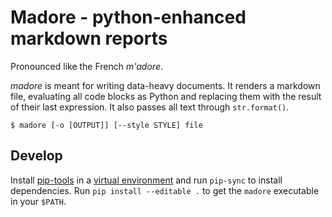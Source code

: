 Madore - python-enhanced markdown reports
=========================================

Pronounced like the French _m'adore_.

_madore_ is meant for writing data-heavy documents. It renders a markdown file,
evaluating all code blocks as Python and replacing them with the result of
their last expression. It also passes all text through `str.format()`.

    $ madore [-o [OUTPUT]] [--style STYLE] file

## Develop

Install [pip-tools](https://pypi.org/project/pip-tools/) in a [virtual
environment](https://docs.python.org/3/library/venv.html) and run `pip-sync` to
install dependencies. Run `pip install --editable .` to get the `madore`
executable in your `$PATH`.
